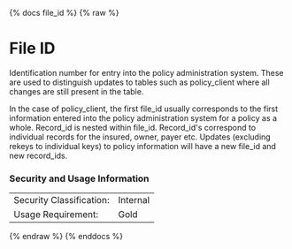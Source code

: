 {% docs file_id %}
{% raw %}

# File ID

Identification number for entry into the policy administration system.
These are used to distinguish updates to tables such as policy_client 
where all changes are still present in the table. 

In the case of policy_client, the first file_id usually corresponds to 
the first information entered into the policy administration system for 
a policy as a whole. Record_id is nested within file_id. Record_id's 
correspond to individual records for the insured, owner, payer etc.
Updates (excluding rekeys to individual keys) to policy information 
will have a new file_id and new record_ids. 

### Security and Usage Information
|    |    |
|---|---|
|Security Classification:| Internal |
|Usage Requirement:| Gold |

{% endraw %}
{% enddocs %}